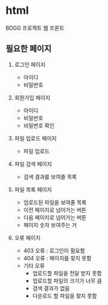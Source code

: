 # html

BDGG 프로젝트 웹 프론트

## 필요한 페이지

1. 로그인 페이지
    - 아이디
    - 비밀번호

2. 회원가입 페이지
    - 아이디
    - 비밀번호
    - 비밀번호 확인

3. 파일 업로드 페이지
    - 파일 업로드

4. 파일 검색 페이지
    - 검색 결과를 보여줄 목록

5. 파일 목록 페이지
    - 업로드된 파일을 보여줄 목록
    - 이전 페이지로 넘어가는 버튼
    - 다음 페이지로 넘어가는 버튼
    - 페이지 숫자 보여주는 거

6. 오류 페이지
    - 403 오류 : 로그인이 필요함
    - 404 오류 : 페이지를 찾지 못함
    - 기타 오류
        - 업로드할 파일을 전달 받지 못함
        - 업로드할 파일의 크기가 너무 큼
        - 검색 결과가 없음
        - 다운로드 할 파일을 찾지 못함

